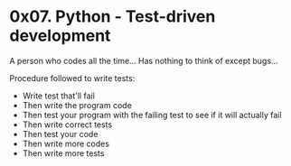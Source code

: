 # 0x07. Python - Test-driven development

A person who codes all the time...
Has nothing to think of except bugs...

Procedure followed to write tests:
- Write test that'll fail
- Then write the program code
- Then test your program with the failing test to see if it will actually fail
- Then write correct tests
- Then test your code
- Then write more codes
- Then write more tests


